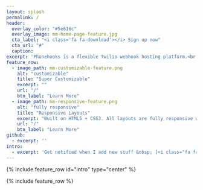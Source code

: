 ```yaml
---
layout: splash
permalink: /
header:
  overlay_color: "#5e616c"
  overlay_image: mm-home-page-feature.jpg
  cta_label: "<i class='fa fa-download'></i> Sign up now"
  cta_url: "#"
  caption:
excerpt: 'Phonehooks is a flexible Twilio webhook hosting platform.<br /><br />Create quick single-purpose webhooks to handle incoming calls, messages, or anything you need your Twilio webhooks to do all in node.js<br /><br />'
feature_row:
  - image_path: mm-customizable-feature.png
    alt: "customizable"
    title: "Super Customizable"
    excerpt: ""
    url: "/"
    btn_label: "Learn More"
  - image_path: mm-responsive-feature.png
    alt: "fully responsive"
    title: "Responsive Layouts"
    excerpt: "Built on HTML5 + CSS3. All layouts are fully responsive with helpers to augment your content."
    url: "/"
    btn_label: "Learn More"
github:
  - excerpt: ''
intro:
  - excerpt: 'Get notified when I add new stuff &nbsp; [<i class="fa fa-twitter"></i> @freekrai](https://twitter.com/freekrai){: .btn .btn--twitter}'
---
```


{% include feature_row id="intro" type="center" %}

{% include feature_row %}

